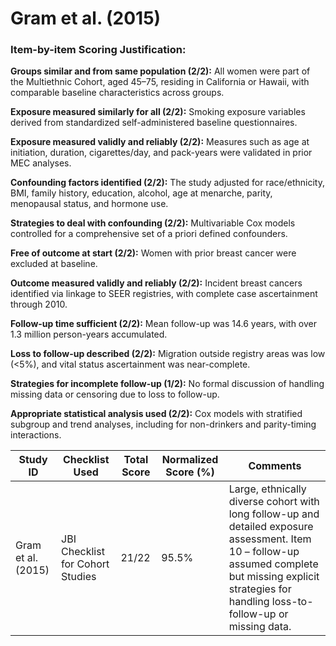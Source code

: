 # Gram et al. (2015)

### Item-by-item Scoring Justification:

**Groups similar and from same population (2/2):** All women were part of the Multiethnic Cohort, aged 45–75, residing in California or Hawaii, with comparable baseline characteristics across groups.

**Exposure measured similarly for all (2/2):** Smoking exposure variables derived from standardized self-administered baseline questionnaires.

**Exposure measured validly and reliably (2/2):** Measures such as age at initiation, duration, cigarettes/day, and pack-years were validated in prior MEC analyses.

**Confounding factors identified (2/2):** The study adjusted for race/ethnicity, BMI, family history, education, alcohol, age at menarche, parity, menopausal status, and hormone use.

**Strategies to deal with confounding (2/2):** Multivariable Cox models controlled for a comprehensive set of a priori defined confounders.

**Free of outcome at start (2/2):** Women with prior breast cancer were excluded at baseline.

**Outcome measured validly and reliably (2/2):** Incident breast cancers identified via linkage to SEER registries, with complete case ascertainment through 2010.

**Follow-up time sufficient (2/2):** Mean follow-up was 14.6 years, with over 1.3 million person-years accumulated.

**Loss to follow-up described (2/2):** Migration outside registry areas was low (<5%), and vital status ascertainment was near-complete.

**Strategies for incomplete follow-up (1/2):** No formal discussion of handling missing data or censoring due to loss to follow-up.

**Appropriate statistical analysis used (2/2):** Cox models with stratified subgroup and trend analyses, including for non-drinkers and parity-timing interactions.

| Study ID | Checklist Used | Total Score | Normalized Score (%) | Comments |
| --- | --- | --- | --- | --- |
| Gram et al. (2015) | JBI Checklist for Cohort Studies | 21/22 | 95.5% | Large, ethnically diverse cohort with long follow-up and detailed exposure assessment. Item 10 – follow-up assumed complete but missing explicit strategies for handling loss-to-follow-up or missing data. |
